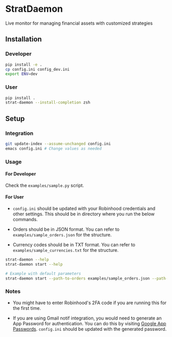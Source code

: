 # StratDaemon

Live monitor for managing financial assets with customized strategies

## Installation

### Developer

```bash
pip install -e .
cp config.ini config_dev.ini
export ENV=dev
```

### User

```bash
pip install .
strat-daemon --install-completion zsh
```

## Setup

### Integration

```bash
git update-index --assume-unchanged config.ini
emacs config.ini # Change values as needed
```

### Usage

#### For Developer

Check the `examples/sample.py` script.

#### For User

- `config.ini` should be updated with your Robinhood credentials and other settings. This should be in directory where you run the below commands.

- Orders should be in JSON format. You can refer to `examples/sample_orders.json` for the structure.

- Currency codes should be in TXT format. You can refer to `examples/sample_currencies.txt` for the structure.

```bash
strat-daemon --help
strat-daemon start --help

# Example with default parameters
strat-daemon start --path-to-orders examples/sample_orders.json --path-to-currency-codes examples/sample_currency_codes.txt
```

### Notes

- You might have to enter Robinhood's 2FA code if you are running this for the first time.

- If you are using Gmail notif integration, you would need to generate an App Password for authentication. You can do this by visiting [Google App Passwords](https://myaccount.google.com/apppasswords). `config.ini` should be updated with the generated password.
